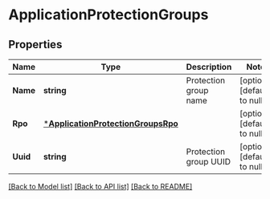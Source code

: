 # ApplicationProtectionGroups

## Properties
Name | Type | Description | Notes
------------ | ------------- | ------------- | -------------
**Name** | **string** | Protection group name | [optional] [default to null]
**Rpo** | [***ApplicationProtectionGroupsRpo**](application_protection_groups_rpo.md) |  | [optional] [default to null]
**Uuid** | **string** | Protection group UUID | [optional] [default to null]

[[Back to Model list]](../README.md#documentation-for-models) [[Back to API list]](../README.md#documentation-for-api-endpoints) [[Back to README]](../README.md)


